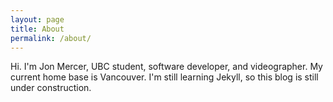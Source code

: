 ```yaml
---
layout: page
title: About
permalink: /about/
---
```


Hi. I'm Jon Mercer, UBC student, software developer, and videographer. My current home base is Vancouver.
I'm still learning Jekyll, so this blog is still under construction.

